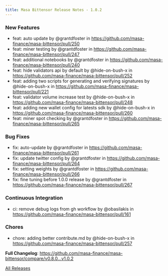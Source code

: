 ```yaml
---
title: Masa Bittensor Release Notes - 1.0.2
---
```


<!-- Release notes generated using configuration in .github/release.yml at main -->

### New Features

- feat: auto update by @grantdfoster in https://github.com/masa-finance/masa-bittensor/pull/250
- feat: miner testing by @grantdfoster in https://github.com/masa-finance/masa-bittensor/pull/247
- feat: additional notebooks by @grantdfoster in https://github.com/masa-finance/masa-bittensor/pull/240
- feat: hide validators api by default by @hide-on-bush-x in https://github.com/masa-finance/masa-bittensor/pull/252
- feat: adding two scripts for generating and verifying signatures by @hide-on-bush-x in https://github.com/masa-finance/masa-bittensor/pull/221
- feat: validator volume increase test by @hide-on-bush-x in https://github.com/masa-finance/masa-bittensor/pull/248
- feat: adding new wallet config for latests sdk by @hide-on-bush-x in https://github.com/masa-finance/masa-bittensor/pull/260
- feat: miner spot checking by @grantdfoster in https://github.com/masa-finance/masa-bittensor/pull/265

### Bug Fixes

- fix: auto-update by @grantdfoster in https://github.com/masa-finance/masa-bittensor/pull/261
- fix: update twitter config by @grantdfoster in https://github.com/masa-finance/masa-bittensor/pull/264
- fix: setting weights by @grantdfoster in https://github.com/masa-finance/masa-bittensor/pull/266
- fix: fine tuning before 1.0.0 release by @grantdfoster in https://github.com/masa-finance/masa-bittensor/pull/267

### Continuous Integration

- ci: remove debug logs from gh workflow by @obasilakis in https://github.com/masa-finance/masa-bittensor/pull/161

### Chores

- chore: adding better contribute.md by @hide-on-bush-x in https://github.com/masa-finance/masa-bittensor/pull/257

**Full Changelog**: https://github.com/masa-finance/masa-bittensor/compare/v0.8.0...v1.0.2

[All Releases](https://github.com/masa-finance/masa-bittensor/releases)
